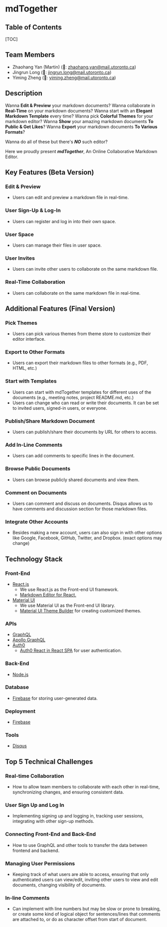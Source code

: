 # mdTogether

## Table of Contents

[TOC]

## Team Members
- Zhaohang Yan (Martin)
(📮: zhaohang.yan@mail.utoronto.ca)
- Jingrun Long
(📮: jingrun.long@mail.utoronto.ca)
- Yiming Zheng
(📮: yiming.zheng@mail.utoronto.ca)

## Description

Wanna **Edit & Preview** your markdown documents?
Wanna collaborate in **Real-Time** on your markdown documents?
Wanna start with an **Elegant Markdown Template** every time?
Wanna pick **Colorful Themes** for your markdown editor?
Wanna **Show** your amazing markdown documents **To Public & Get Likes**?
Wanna **Export** your markdown documents **To Various Formats**?

Wanna do all of these but there's ***NO*** such editor?

Here we proudly present ***mdTogether***, An Online Collaborative Markdown Editor.

## Key Features (Beta Version)

### Edit & Preview
- Users can edit and preview a markdown file in real-time.
### User Sign-Up & Log-In
- Users can register and log in into their own space.
### User Space
- Users can manage their files in user space.
### User Invites
- Users can invite other users to collaborate on the same markdown file.
### Real-Time Collaboration 
- Users can collaborate on the same markdown file in real-time.

## Additional Features (Final Version)

### Pick Themes
- Users can pick various themes from theme store to customize their editor interface.
### Export to Other Formats
- Users can export their markdown files to other formats (e.g., PDF, HTML, etc.)
### Start with Templates
- Users can start with mdTogether templates for different uses of the documents (e.g., meeting notes, project README.md, etc.)
- Users can change who can read or write their documents. It can be set to invited users, signed-in users, or everyone.
### Publish/Share Markdown Document
- Users can publish/share their documents by URL for others to access.
### Add In-Line Comments
- Users can add comments to specific lines in the document.
### Browse Public Documents
- Users can browse publicly shared documents and view them.
### Comment on Documents
- Users can comment and discuss on documents. Disqus allows us to have comments and discussion section for those markdown files.
### Integrate Other Accounts
- Besides making a new account, users can also sign in with other options like Google, Facebook, GitHub, Twitter, and Dropbox. (exact options may change)

## Technology Stack

### Front-End
* [React.js](https://reactjs.org/)
    * We use React.js as the Front-end UI framework.
    * [Markdown Editor for React.](https://uiwjs.github.io/react-md-editor/)
* [Material UI](https://mui.com/)
    * We use Material UI as the Front-end UI library.
    * [Material UI Theme Builder](https://mui.com/customization/theming/) for creating customized themes.
### APIs
* [GraphQL](https://graphql.org/)
* [Apollo GraphQL](https://www.apollographql.com/)
* [Auth0](https://auth0.com/)
    * [Auth0 React in React SPA](https://auth0.com/docs/quickstart/spa/react/01-login) for user authentication.
### Back-End
* [Node.js](https://nodejs.org/)
### Database
* [Firebase](https://firebase.google.com/) for storing user-generated data.
### Deployment
* [Firebase](https://firebase.google.com/)
### Tools
* [Disqus](https://disqus.com/)


## Top 5 Technical Challenges

### Real-time Collaboration
* How to allow team members to collaborate with each other in real-time, synchronizing changes, and ensuring consistent data.

### User Sign Up and Log In
* Implementing signing up and logging in, tracking user sessions, integrating with other sign-up methods.

### Connecting Front-End and Back-End
* How to use GraphQL and other tools to transfer the data between frontend and backend.

### Managing User Permissions
* Keeping track of what users are able to access, ensuring that only authenticated users can view/edit, inviting other users to view and edit documents, changing visibility of documents.

### In-line Comments
* Can implement with line numbers but may be slow or prone to breaking, or create some kind of logical object for sentences/lines that comments are attached to, or do as character offset from start of document.
